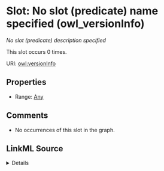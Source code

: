 

# Slot: No slot (predicate) name specified (owl_versionInfo)


_No slot (predicate) description specified_






This slot occurs 0 times.


URI: [owl:versionInfo](http://www.w3.org/2002/07/owl#versionInfo)



<!-- no inheritance hierarchy -->








## Properties

* Range: [Any](../classes/Any.md)





## Comments

* No occurrences of this slot in the graph.



## LinkML Source

<details>

```yaml
name: owl_versionInfo
annotations:
  count:
    tag: count
    value: 0
description: No slot (predicate) description specified
title: No slot (predicate) name specified
comments:
- No occurrences of this slot in the graph.
from_schema: spatial-kg
rank: 1000
slot_uri: owl:versionInfo
alias: owl_versionInfo
range: Any

```
</details>